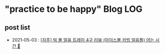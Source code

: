 # "practice to be happy" Blog LOG

## post list
- 2021-05-03 : 	[[자주] 빅 볼 얼음 트레이 4구 리뷰 (아이스볼 카빙 얼음통) 어는 시간 🧊](https://happywww.tistory.com/101)
